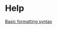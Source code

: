 

# Help


[Basic formatting syntax](https://help.obsidian.md/Editing+and+formatting/Basic+formatting+syntax)





